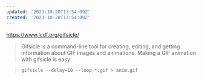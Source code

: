 ```yaml
---
updated: '2023-10-20T13:54:09Z'
created: '2023-10-20T13:54:09Z'
---
```

https://www.lcdf.org/gifsicle/

> Gifsicle is a command-line tool for creating, editing, and getting information about GIF images and animations. Making a GIF animation with gifsicle is easy:

> `gifsicle --delay=10 --loop *.gif > anim.gif`